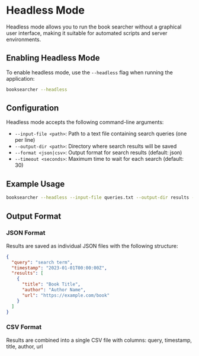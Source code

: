 # Headless Mode

Headless mode allows you to run the book searcher without a graphical user interface, making it suitable for automated scripts and server environments.

## Enabling Headless Mode

To enable headless mode, use the `--headless` flag when running the application:

```bash
booksearcher --headless
```

## Configuration

Headless mode accepts the following command-line arguments:

- `--input-file <path>`: Path to a text file containing search queries (one per line)
- `--output-dir <path>`: Directory where search results will be saved
- `--format <json|csv>`: Output format for search results (default: json)
- `--timeout <seconds>`: Maximum time to wait for each search (default: 30)

## Example Usage

```bash
booksearcher --headless --input-file queries.txt --output-dir results --format csv
```

## Output Format

### JSON Format
Results are saved as individual JSON files with the following structure:
```json
{
  "query": "search term",
  "timestamp": "2023-01-01T00:00:00Z",
  "results": [
    {
      "title": "Book Title",
      "author": "Author Name",
      "url": "https://example.com/book"
    }
  ]
}
```

### CSV Format
Results are combined into a single CSV file with columns: query, timestamp, title, author, url
